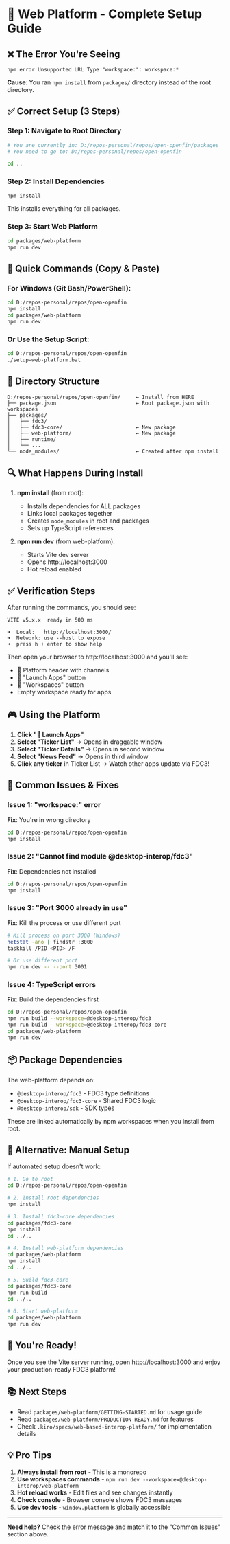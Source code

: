 # 🚀 Web Platform - Complete Setup Guide

## ❌ The Error You're Seeing

```
npm error Unsupported URL Type "workspace:": workspace:*
```

**Cause**: You ran `npm install` from `packages/` directory instead of the root directory.

## ✅ Correct Setup (3 Steps)

### Step 1: Navigate to Root Directory

```bash
# You are currently in: D:/repos-personal/repos/open-openfin/packages
# You need to go to: D:/repos-personal/repos/open-openfin

cd ..
```

### Step 2: Install Dependencies

```bash
npm install
```

This installs everything for all packages.

### Step 3: Start Web Platform

```bash
cd packages/web-platform
npm run dev
```

## 🎯 Quick Commands (Copy & Paste)

### For Windows (Git Bash/PowerShell):
```bash
cd D:/repos-personal/repos/open-openfin
npm install
cd packages/web-platform
npm run dev
```

### Or Use the Setup Script:
```bash
cd D:/repos-personal/repos/open-openfin
./setup-web-platform.bat
```

## 📁 Directory Structure

```
D:/repos-personal/repos/open-openfin/     ← Install from HERE
├── package.json                          ← Root package.json with workspaces
├── packages/
│   ├── fdc3/
│   ├── fdc3-core/                        ← New package
│   ├── web-platform/                     ← New package
│   ├── runtime/
│   └── ...
└── node_modules/                         ← Created after npm install
```

## 🔍 What Happens During Install

1. **npm install** (from root):
   - Installs dependencies for ALL packages
   - Links local packages together
   - Creates `node_modules` in root and packages
   - Sets up TypeScript references

2. **npm run dev** (from web-platform):
   - Starts Vite dev server
   - Opens http://localhost:3000
   - Hot reload enabled

## ✅ Verification Steps

After running the commands, you should see:

```
VITE v5.x.x  ready in 500 ms

➜  Local:   http://localhost:3000/
➜  Network: use --host to expose
➜  press h + enter to show help
```

Then open your browser to http://localhost:3000 and you'll see:
- 🚀 Platform header with channels
- 📱 "Launch Apps" button
- 💼 "Workspaces" button
- Empty workspace ready for apps

## 🎮 Using the Platform

1. **Click "📱 Launch Apps"**
2. **Select "Ticker List"** → Opens in draggable window
3. **Select "Ticker Details"** → Opens in second window
4. **Select "News Feed"** → Opens in third window
5. **Click any ticker** in Ticker List → Watch other apps update via FDC3!

## 🐛 Common Issues & Fixes

### Issue 1: "workspace:" error
**Fix**: You're in wrong directory
```bash
cd D:/repos-personal/repos/open-openfin
npm install
```

### Issue 2: "Cannot find module @desktop-interop/fdc3"
**Fix**: Dependencies not installed
```bash
cd D:/repos-personal/repos/open-openfin
npm install
```

### Issue 3: "Port 3000 already in use"
**Fix**: Kill the process or use different port
```bash
# Kill process on port 3000 (Windows)
netstat -ano | findstr :3000
taskkill /PID <PID> /F

# Or use different port
npm run dev -- --port 3001
```

### Issue 4: TypeScript errors
**Fix**: Build the dependencies first
```bash
cd D:/repos-personal/repos/open-openfin
npm run build --workspace=@desktop-interop/fdc3
npm run build --workspace=@desktop-interop/fdc3-core
cd packages/web-platform
npm run dev
```

## 📦 Package Dependencies

The web-platform depends on:
- `@desktop-interop/fdc3` - FDC3 type definitions
- `@desktop-interop/fdc3-core` - Shared FDC3 logic
- `@desktop-interop/sdk` - SDK types

These are linked automatically by npm workspaces when you install from root.

## 🎯 Alternative: Manual Setup

If automated setup doesn't work:

```bash
# 1. Go to root
cd D:/repos-personal/repos/open-openfin

# 2. Install root dependencies
npm install

# 3. Install fdc3-core dependencies
cd packages/fdc3-core
npm install
cd ../..

# 4. Install web-platform dependencies
cd packages/web-platform
npm install
cd ../..

# 5. Build fdc3-core
cd packages/fdc3-core
npm run build
cd ../..

# 6. Start web-platform
cd packages/web-platform
npm run dev
```

## 🚀 You're Ready!

Once you see the Vite server running, open http://localhost:3000 and enjoy your production-ready FDC3 platform!

## 📚 Next Steps

- Read `packages/web-platform/GETTING-STARTED.md` for usage guide
- Read `packages/web-platform/PRODUCTION-READY.md` for features
- Check `.kiro/specs/web-based-interop-platform/` for implementation details

## 💡 Pro Tips

1. **Always install from root** - This is a monorepo
2. **Use workspaces commands** - `npm run dev --workspace=@desktop-interop/web-platform`
3. **Hot reload works** - Edit files and see changes instantly
4. **Check console** - Browser console shows FDC3 messages
5. **Use dev tools** - `window.platform` is globally accessible

---

**Need help?** Check the error message and match it to the "Common Issues" section above.
